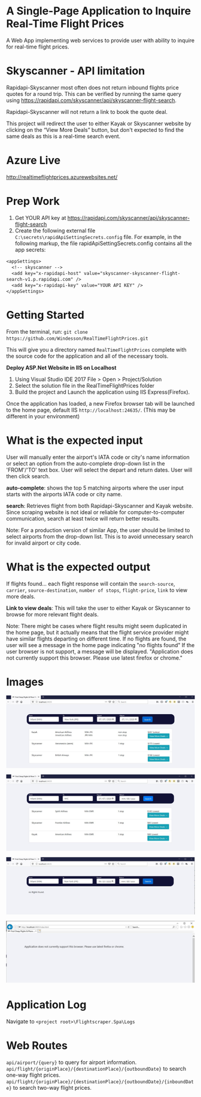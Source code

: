 A Single-Page Application to Inquire Real-Time Flight Prices
==============================================================
A Web App implementing web services to provide user with ability to inquire for real-time flight prices.

Skyscanner - API limitation
==============================
Rapidapi-Skyscanner most often does not return inbound flights price quotes for a round trip. This can be verified by running the same query using https://rapidapi.com/skyscanner/api/skyscanner-flight-search.

Rapidapi-Skyscanner will not return a link to book the quote deal. 

This project will redirect the user to either Kayak or Skyscanner website by clicking on the “View More Deals” button, but don't expected to find the same deals as this is a real-time search event.

Azure Live
===========
http://realtimeflightprices.azurewebsites.net/

Prep Work
===============
1. Get YOUR API key at https://rapidapi.com/skyscanner/api/skyscanner-flight-search
2. Create the following external file `C:\secrets\rapidApiSettingSecrets.config` file.
For example, in the following markup, the file rapidApiSettingSecrets.config contains all the app secrets:
```
<appSettings>
  <!-- skyscanner -->
  <add key="x-rapidapi-host" value="skyscanner-skyscanner-flight-search-v1.p.rapidapi.com" />
  <add key="x-rapidapi-key" value="YOUR API KEY" />
</appSettings>
```

Getting Started
================
From the terminal, run: `git clone https://github.com/Windesson/RealTimeFlightPrices.git`

This will give you a directory named `RealTimeFlightPrices` complete with the source code for the application and all of the necessary tools.

**Deploy ASP.Net Website in IIS on Localhost**
1. Using  Visual Studio IDE 2017 File > Open > Project/Solution
2. Select the solution file in the RealTimeFlightPrices folder
3. Build the project and Launch the application using IIS Express(Firefox).

Once the application has loaded, a new Firefox browser tab will be launched to the home page, default IIS `http://localhost:24635/`. (This may be different in your environment)

What is the expected input
===========================
User will manually enter the airport's IATA code or city's name information or select an option from the auto-complete drop-down list in the 'FROM'/'TO' text box. 
User will select the depart and return dates.
User will then click search.

**auto-complete**: shows the top 5 matching airports where the user input starts with the airports IATA code or city name. 

**search**: Retrieves flight from both Rapidapi-Skyscanner and Kayak website. Since scraping website is not ideal or reliable for computer-to-computer communication, search at least twice will return better results.   

Note: For a production version of similar App, the user should be limited to select airports from the drop-down list. 
This is to avoid unnecessary search for invalid airport or city code. 

What is the expected output
===========================
If flights found... each flight response will contain the `search-source`, `carrier`, `source-destination`, `number of stops`, `flight-price`, `link` to view more deals.

**Link to view deals**: This will take the user to either Kayak or Skyscanner to browse for more relevant flight deals.

Note: 
There might be cases where flight results might seem duplicated in the home page, but it actually means that the flight service provider might have similar flights departing on different time.
If no flights are found, the user will see a message in the home page indicating "no flights found"
If the user browser is not support, a message will be displayed. "Application does not currently support this browser. Please use latest firefox or chrome."

Images
==========================

![Alt text](README/twoway.jpg?raw=true "two-way flight")

![Alt text](README/oneway.jpg?raw=true "one-way flight")

![Alt text](README/noresult.jpg?raw=true "non flight result")

![Alt text](README/unsupported.jpg?raw=true "unsupported Browser")

Application Log
===============================
Navigate to `<project root>\Flightscraper.Spa\Logs`

Web Routes
==========
`api/airport/{query}` to query for airport information.\
`api/flight/{originPlace}/{destinationPlace}/{outboundDate}` to search one-way flight prices.\
`api/flight/{originPlace}/{destinationPlace}/{outboundDate}/{inboundDate}` to search two-way flight prices.
